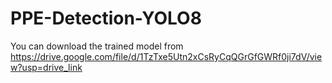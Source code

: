 # PPE-Detection-YOLO8

You can download the trained model from https://drive.google.com/file/d/1TzTxe5Utn2xCsRyCqQGrGfGWRf0ji7dV/view?usp=drive_link
